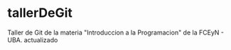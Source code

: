 # tallerDeGit

Taller de Git de la materia "Introduccion a la Programacion" de la FCEyN - UBA.
actualizado